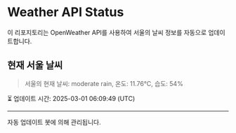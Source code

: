 
# Weather API Status

이 리포지토리는 OpenWeather API를 사용하여 서울의 날씨 정보를 자동으로 업데이트합니다.

## 현재 서울 날씨
> 서울의 현재 날씨: moderate rain, 온도: 11.76°C, 습도: 54%

⏳ 업데이트 시간: 2025-03-01 06:09:49 (UTC)

---
자동 업데이트 봇에 의해 관리됩니다.
